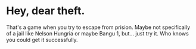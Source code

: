# Hey, dear theft.

That's a game when you try to escape from prision. Maybe not specifically of a jail like Nelson Hungria or maybe Bangu 1, but... just try it. Who knows you could get it successfully.
